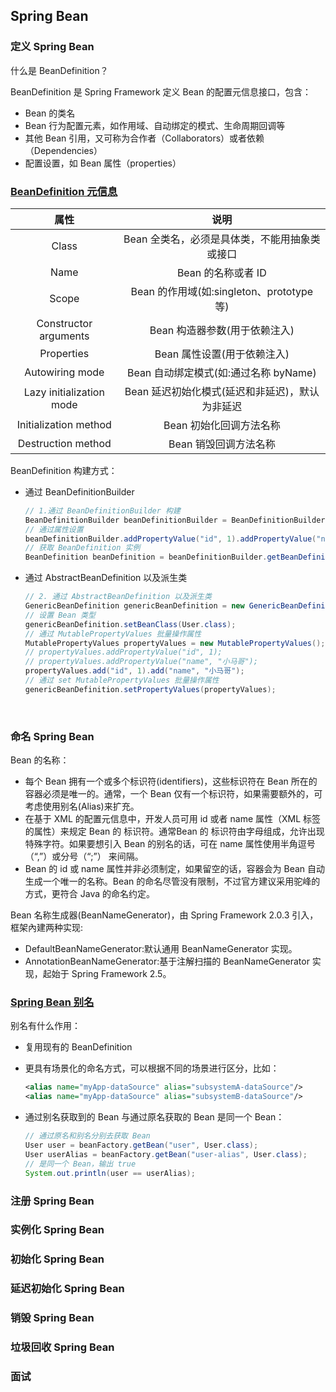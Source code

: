 ## Spring Bean

### 定义 Spring Bean

什么是 BeanDefinition？

BeanDefinition 是 Spring Framework 定义 Bean 的配置元信息接口，包含：

- Bean 的类名
- Bean 行为配置元素，如作用域、自动绑定的模式、生命周期回调等
- 其他 Bean 引用，又可称为合作者（Collaborators）或者依赖（Dependencies）
- 配置设置，如 Bean 属性（properties）



### [BeanDefinition 元信息](https://github.com/lidonggg/Learning-notes/blob/master/something-in-spring/something-about-spring-bean/src/main/java/com/lidong/spring/bean/definition/BeanDefinitionCreatorDemo.java)

|           属性           |                      说明                       |
| :----------------------: | :---------------------------------------------: |
|          Class           |  Bean 全类名，必须是具体类，不能用抽象类或接口  |
|           Name           |               Bean 的名称或者 ID                |
|          Scope           |    Bean 的作用域(如:singleton、prototype 等)    |
|  Constructor arguments   |          Bean 构造器参数(用于依赖注入)          |
|        Properties        |           Bean 属性设置(用于依赖注入)           |
|     Autowiring mode      |      Bean 自动绑定模式(如:通过名称 byName)      |
| Lazy initialization mode | Bean 延迟初始化模式(延迟和非延迟)，默认为非延迟 |
|  Initialization method   |             Bean 初始化回调方法名称             |
|    Destruction method    |              Bean 销毁回调方法名称              |

BeanDefinition 构建方式：

- 通过 BeanDefinitionBuilder

  ```java
  // 1.通过 BeanDefinitionBuilder 构建
  BeanDefinitionBuilder beanDefinitionBuilder = BeanDefinitionBuilder.genericBeanDefinition(User.class);
  // 通过属性设置
  beanDefinitionBuilder.addPropertyValue("id", 1).addPropertyValue("name", "dongdong");
  // 获取 BeanDefinition 实例
  BeanDefinition beanDefinition = beanDefinitionBuilder.getBeanDefinition();
  ```

- 通过 AbstractBeanDefinition 以及派生类

  ```java
  // 2. 通过 AbstractBeanDefinition 以及派生类
  GenericBeanDefinition genericBeanDefinition = new GenericBeanDefinition();
  // 设置 Bean 类型
  genericBeanDefinition.setBeanClass(User.class);
  // 通过 MutablePropertyValues 批量操作属性
  MutablePropertyValues propertyValues = new MutablePropertyValues();
  // propertyValues.addPropertyValue("id", 1);
  // propertyValues.addPropertyValue("name", "小马哥");
  propertyValues.add("id", 1).add("name", "小马哥");
  // 通过 set MutablePropertyValues 批量操作属性
  genericBeanDefinition.setPropertyValues(propertyValues);
  ```

  ​

### 命名 Spring Bean

Bean 的名称：

- 每个 Bean 拥有一个或多个标识符(identifiers)，这些标识符在 Bean 所在的容器必须是唯一的。通常，一个 Bean 仅有一个标识符，如果需要额外的，可考虑使用别名(Alias)来扩充。
- 在基于 XML 的配置元信息中，开发人员可用 id 或者 name 属性（XML 标签的属性）来规定 Bean 的 标识符。通常Bean 的 标识符由字母组成，允许出现特殊字符。如果要想引入 Bean 的别名的话，可在 name 属性使用半角逗号（“,”）或分号（“;”） 来间隔。
- Bean 的 id 或 name 属性并非必须制定，如果留空的话，容器会为 Bean 自动生成一个唯一的名称。Bean 的命名尽管没有限制，不过官方建议采用驼峰的方式，更符合 Java 的命名约定。

Bean 名称生成器(BeanNameGenerator)，由 Spring Framework 2.0.3 引入，框架內建两种实现:

- DefaultBeanNameGenerator:默认通用 BeanNameGenerator 实现。
- AnnotationBeanNameGenerator:基于注解扫描的 BeanNameGenerator 实现，起始于 Spring Framework 2.5。



### [Spring Bean 别名](https://github.com/lidonggg/Learning-notes/blob/master/something-in-spring/something-about-spring-bean/src/main/java/com/lidong/spring/bean/definition/BeanAliasDemo.java)

别名有什么作用：

- 复用现有的 BeanDefinition

- 更具有场景化的命名方式，可以根据不同的场景进行区分，比如：

  ```xml
  <alias name="myApp-dataSource" alias="subsystemA-dataSource"/> 
  <alias name="myApp-dataSource" alias="subsystemB-dataSource"/>
  ```

- 通过别名获取到的 Bean 与通过原名获取的 Bean 是同一个 Bean：

  ```java
  // 通过原名和别名分别去获取 Bean
  User user = beanFactory.getBean("user", User.class);
  User userAlias = beanFactory.getBean("user-alias", User.class);
  // 是同一个 Bean，输出 true
  System.out.println(user == userAlias);
  ```



### 注册 Spring Bean



### 实例化 Spring Bean



### 初始化 Spring Bean



### 延迟初始化 Spring Bean



### 销毁 Spring Bean



### 垃圾回收 Spring Bean



### 面试